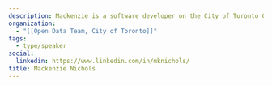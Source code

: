 ```yaml
---
description: Mackenzie is a software developer on the City of Toronto Open Data Team. He's been involved in Civic Tech Toronto since 2016.  He lives in the Junction with his wife and wishes he could write a better bio for himself than this.
organization:
  - "[[Open Data Team, City of Toronto]]"
tags:
  - type/speaker
social:
  linkedin: https://www.linkedin.com/in/mknichols/
title: Mackenzie Nichols
---
```

